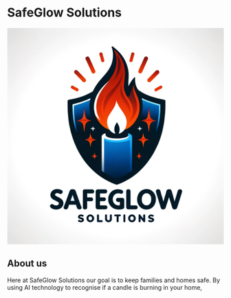 # SafeGlow Solutions


<img src="safeglow3.png">



## About us

Here at SafeGlow Solutions our goal is to keep families and homes safe. By using AI technology to recognise if a candle is burning in your home, 
